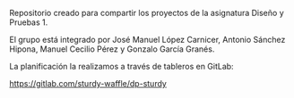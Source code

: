 
Repositorio creado para compartir los proyectos de la asignatura Diseño y Pruebas 1.

El grupo está integrado por José Manuel López Carnicer, Antonio Sánchez Hipona,
Manuel Cecilio Pérez y Gonzalo García Granés.

La planificación la realizamos a través de tableros en GitLab:

https://gitlab.com/sturdy-waffle/dp-sturdy
